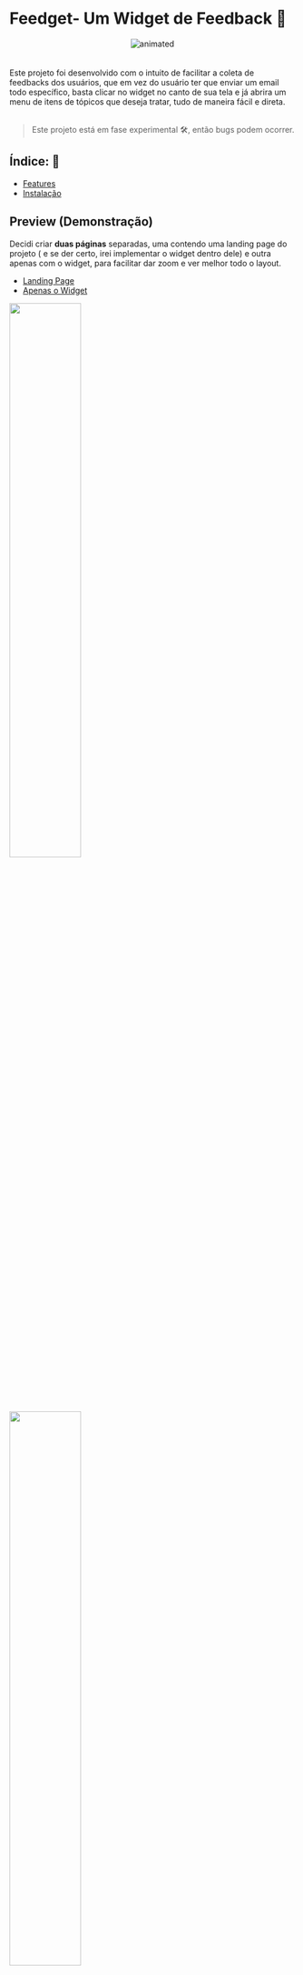 # Feedget- Um Widget de Feedback 💬

<div align="center">
<img src="https://user-images.githubusercontent.com/53125029/167943551-915cf9dc-e2e2-4beb-9a61-0a23079cac03.gif" alt="animated"/>
</div> <br><br>
Este projeto foi desenvolvido com o intuito de facilitar a coleta de feedbacks dos usuários, que em vez do usuário ter que enviar um email todo específico, basta clicar no widget no canto de sua tela e já abrira um menu de itens de tópicos que deseja tratar, tudo de maneira fácil e direta. <br><br>


> Este projeto está em fase experimental 🛠, então bugs podem ocorrer. 

## Índice: 🔗
* [Features](#Features)
* [Instalação](#Instalação)

## Preview (Demonstração)
Decidi criar **duas páginas** separadas, uma contendo uma landing page do projeto ( e se der certo, irei implementar o widget dentro dele) e outra apenas com o widget, para facilitar dar zoom e ver melhor todo o layout. 
* [Landing Page](https://feedget-landingpage.vercel.app/)
* [Apenas o Widget](https://feedget-widget-juniokoi.vercel.app/)
<img src="https://user-images.githubusercontent.com/53125029/167956950-b3667fb5-9a0f-463f-914e-f93b26b546b1.png" width=50% height=50%>
<img src="" width=50% height=50%>

## Features 🎉

### Paleta de cores reajustada! 
Enquanto o design da @... é magnifico, entretanto tem um tópico que venho pensando que é: [Não use preto em temas escuros](https://www.jacksonsart.com/blog/2013/08/08/use-of-black-killing-your-colours/), isso porque faz com que torne-se tudo opaco e faz com o que o design não seja tão bom, em vez disso, utilizei um tom azulado utilizado por @catpuccinn que da destaca de forma sutil as cores da Rocketseat.
A mesma coisa quando falamos de tons claros. Usar branco puro (#fff) faz com que acabe com sua paleta de cores, já que é utilizado o tom mais claro que os monitores conseguem transmitir, logo também reajustei para uma das cores utilizadas em catpuccinn

### ∙ Modo claro e escuro!


### ∙ Email personalizado 📫
<img src="https://user-images.githubusercontent.com/53125029/167916570-7d997e85-bc5e-48a9-b0c4-ab6f454396a6.png" alt="An email screenshot" width=50% height=50% />


## Instalação ⬇
Este projeto é Open Source e portanto você podê baixa-lo e modifica-lo como quiser, e para facilitar este processo foi disponibilizado todo o projeto para o NPM, logo se quiser adicionar ao seu projeto basta digitar o comando: 
```node
npm i @juniokoi/feedget
```
ou se utilizar yarn
```node
yarn add @juniokoi/feedget
```
